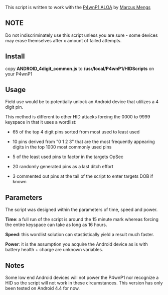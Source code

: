 This script is written to work with the [P4wnP1 ALOA](https://github.com/RoganDawes/P4wnP1_aloa) by [Marcus Mengs](https://github.com/mame82)
## NOTE
Do not indiscriminately use this script unless you are sure - some devices may erase themselves after x amount of failed attempts.

## Install
copy **ANDROID_4digit_common.js** to **/usr/local/P4wnP1/HIDScripts** on your P4wnP1

## Usage

Field use would be to potentially unlock an Android device that utilizes a 4 digit pin. 

This method is different to other HID attacks forcing the 0000 to 9999 keyspace in that it uses a wordlist:

- 65 of the top 4 digit pins sorted from most used to least used

- 10 pins derived from "0 1 2 3" that are the most frequently appearing digits in the top 1000 most commonly used pins

- 5 of the least used pins to factor in the targets OpSec

- 20 randomly generated pins as a last ditch effort

- 3 commented out pins at the tail of the script to enter targets DOB if known

## Parameters

The script was designed within the parameters of time, speed and power.

**Time**: a full run of the script is around the 15 minute mark whereas forcing the entire keyspace can take as long as 16 hours. 

**Speed**: this wordlist solution can stastistically yield a result much faster.

**Power**: it is the assumption you acquire the Android device as is with battery health + charge are unknown variables.


## Notes

Some low end Android devices will not power the P4wnP1 nor recognize a HID so the script will not work in these circumstances. This version has only been tested on Android 4.4 for now.
